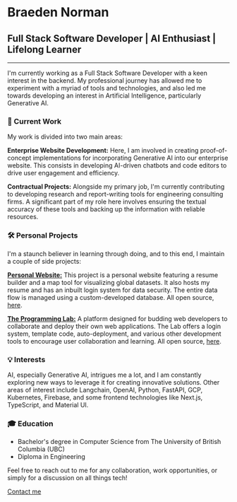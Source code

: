 # Braeden Norman

## Full Stack Software Developer | AI Enthusiast | Lifelong Learner

---

I'm currently working as a Full Stack Software Developer with a keen interest in the backend. My professional journey has allowed me to experiment with a myriad of tools and technologies, and also led me towards developing an interest in Artificial Intelligence, particularly Generative AI.

### **🔭 Current Work**

My work is divided into two main areas:

**Enterprise Website Development:** Here, I am involved in creating proof-of-concept implementations for incorporating Generative AI into our enterprise website. This consists in developing AI-driven chatbots and code editors to drive user engagement and efficiency.

**Contractual Projects:** Alongside my primary job, I'm currently contributing to developing research and report-writing tools for engineering consulting firms. A significant part of my role here involves ensuring the textual accuracy of these tools and backing up the information with reliable resources.

### **🛠️ Personal Projects**

I'm a staunch believer in learning through doing, and to this end, I maintain a couple of side projects:

[**Personal Website:**](https://braedensconsulting.com/) This project is a personal website featuring a resume builder and a map tool for visualizing global datasets. It also hosts my resume and has an inbuilt login system for data security. The entire data flow is managed using a custom-developed database. All open source, [here](https://github.com/Braeden6/my-website).

[**The Programming Lab:**](https://theprogramminglab.com/) A platform designed for budding web developers to collaborate and deploy their own web applications. The Lab offers a login system, template code, auto-deployment, and various other development tools to encourage user collaboration and learning. All open source, [here](https://github.com/orgs/The-Programming-Lab/repositories).

### **💡 Interests**

AI, especially Generative AI, intrigues me a lot, and I am constantly exploring new ways to leverage it for creating innovative solutions. Other areas of interest include Langchain, OpenAI, Python, FastAPI, GCP, Kubernetes, Firebase, and some frontend technologies like Next.js, TypeScript, and Material UI.

### **🎓 Education**

- Bachelor's degree in Computer Science from The University of British Columbia (UBC)
- Diploma in Engineering

Feel free to reach out to me for any collaboration, work opportunities, or simply for a discussion on all things tech!

[Contact me](mailto:braeden.norman6@gmail.com)
